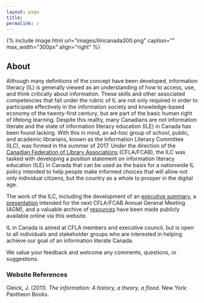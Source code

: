 ```yaml
---
layout: page
title: 
permalink: /
---
```


{% include image.html url="images/ilincanada300.png" caption="" max_width="300px" align="right" %}

## About

Although many definitions of the concept have been developed, information literacy (IL) is generally viewed as an understanding of how to access, use, and think critically about information. These skills and other associated competencies that fall under the rubric of IL are not only required in order to participate effectively in the information society and knowledge-based economy of the twenty-first century, but are part of the basic human right of lifelong learning. Despite this reality, many Canadians are not information literate and the state of information literacy education (ILE) in Canada has been found lacking. With this in mind, an ad-hoc group of school, public, and academic librarians, known as the Information Literacy Committee (ILC), was formed in the summer of 2017. Under the direction of the [Canadian Federation of Library Associations](http://cfla-fcab.ca/en/home-page/) (CFLA/FCAB), the ILC was tasked with developing a position statement on information literacy education (ILE) in Canada that can be used as the basis for a nationwide IL policy intended to help people make informed choices that will allow not only individual citizens, but the country as a whole to prosper in the digital age.

The work of the ILC, including the development of an [executive summary](https://lis526scenariod2017.github.io/IL-in-Canada/executivesummary/), a [presentation](https://lis526scenariod2017.github.io/IL-in-Canada/presentation/) intended for the next CFLA/FCAB Annual General Meeting (AGM), and a valuable archive of [resources](https://lis526scenariod2017.github.io/IL-in-Canada/resources/) have been made publicly available online via this website.

IL in Canada is aimed at CFLA members and executive council, but is open to all individuals and stakeholder groups who are interested in helping achieve our goal of an information literate Canada.

We value your feedback and welcome any comments, questions, or suggestions.

### Website References

Gleick, J. (2011). *The information: A history, a theory, a flood*. New York: Pantheon Books.
